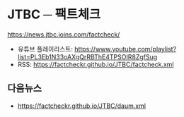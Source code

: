 # JTBC ─ 팩트체크
https://news.jtbc.joins.com/factcheck/  
- 유튜브 플레이리스트: https://www.youtube.com/playlist?list=PL3Eb1N33oAXgQrRBThE4TPSOIR8ZgfSug  
- RSS: https://factcheckr.github.io/JTBC/factcheck.xml

## 다음뉴스
  - https://factcheckr.github.io/JTBC/daum.xml
